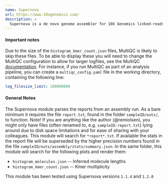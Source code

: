 ```yaml
---
name: Supernova
url: https://www.10xgenomics.com/
description: >
  Supernova is a de novo genome assembler for 10X Genomics linked-reads.
---
```


#### Important notes

Due to the size of the `histogram_kmer_count.json` files, MultiQC is likely to skip these files. To be able to display these you will need to change the MultiQC configuration to allow for larger logfiles, see the MultiQC [documentation](http://multiqc.info/docs/#troubleshooting-1). For instance, if you run MultiQC as part of an analysis pipeline, you can create a `multiqc_config.yaml` file in the working directory, containing the following line:

```yaml
log_filesize_limit: 100000000
```

#### General Notes

The Supernova module parses the reports from an assembly run. As a bare minimum it requires the file `report.txt`, found in the folder `sampleID/outs/`, to function. Note! If you are anything like the author (@remiolsen), you might only have files (often renamed to, e.g. `sampleID-report.txt`) lying around due to disk space limitations and for ease of sharing with your colleagues. This module will search for `*report*.txt`. If available the stats in the report file will be superseded by the higher precision numbers found in the file `sampleID/outs/assembly/stats/summary.json`. In the same folder, this module will search for the following plots and render them:

- `histogram_molecules.json` -- Inferred molecule lengths
- `histogram_kmer_count.json` -- Kmer multiplicity

This module has been tested using Supernova versions `1.1.4` and `1.2.0`
